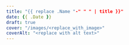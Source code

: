 ```yaml
---
title: "{{ replace .Name "-" " " | title }}"
date: {{ .Date }}
draft: true
cover: "/images/<replace_with_image>"
coverAlt: "<replace with alt text>"
---
```

